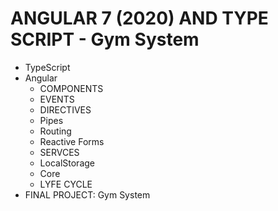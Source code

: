 # ANGULAR 7 (2020) AND TYPE SCRIPT - Gym System
- TypeScript
- Angular
  - COMPONENTS
  - EVENTS
  - DIRECTIVES
  - Pipes
  - Routing
  - Reactive Forms
  - SERVCES
  - LocalStorage
  - Core
  - LYFE CYCLE
- FINAL PROJECT: Gym System

